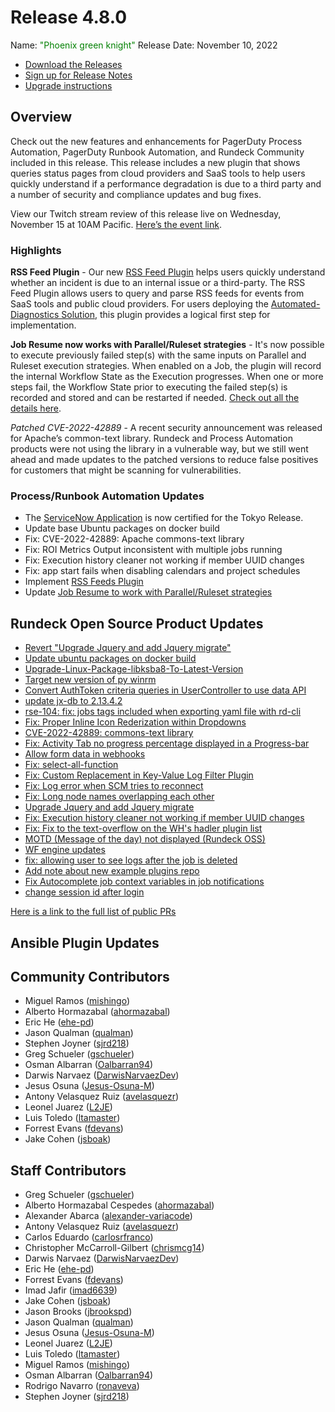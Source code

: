 # Release 4.8.0

Name: <span style="color: green"><span class="glyphicon glyphicon-knight"></span> "Phoenix green knight"</span>
Release Date: November 10, 2022

- [Download the Releases](https://download.rundeck.com/)
- [Sign up for Release Notes](https://www.rundeck.com/release-notes-signup)
- [Upgrade instructions](/upgrading/)

## Overview

Check out the new features and enhancements for PagerDuty Process Automation, PagerDuty Runbook Automation, and Rundeck Community included in this release. This release includes a new plugin that shows queries status pages from cloud providers and SaaS tools to help users quickly understand if a performance degradation is due to a third party and a number of security and compliance updates and bug fixes.

View our Twitch stream review of this release live on Wednesday, November 15 at 10AM Pacific. [Here’s the event link](https://www.twitch.tv/pagerduty/schedule?seriesID=792f972e-f876-4135-b6c2-6ea30a5c0330).

### Highlights

**RSS Feed Plugin** - Our new [RSS Feed Plugin](/manual/workflow-steps/rss-feed-plugin.md) helps users quickly understand whether an incident is due to an internal issue or a third-party. The RSS Feed Plugin allows users to query and parse RSS feeds for events from SaaS tools and public cloud providers. For users deploying the [Automated-Diagnostics Solution](/learning/solutions/automated-diagnostics/solution-overview.md), this plugin provides a logical first step for implementation.

**Job Resume now works with Parallel/Ruleset strategies** - It's now possible to execute previously failed step(s) with the same inputs on Parallel and Ruleset execution strategies.  When enabled on a Job, the plugin will record the internal Workflow State as the Execution progresses. When one or more steps fail, the Workflow State prior to executing the failed step(s) is recorded and stored and can be restarted if needed.  [Check out all the details here](/manual/execution-lifecycle/job-resume.md).

_Patched CVE-2022-42889_ - A recent security announcement was released for Apache’s common-text library. Rundeck and Process Automation products were not using the library in a vulnerable way, but we still went ahead and made updates to the patched versions to reduce false positives for customers that might be scanning for vulnerabilities.

### Process/Runbook Automation Updates

* The [ServiceNow Application](/manual/integrations/servicenow-app.md) is now certified for the Tokyo Release.
* Update base Ubuntu packages on docker build
* Fix: CVE-2022-42889: Apache commons-text library
* Fix: ROI Metrics Output inconsistent with multiple jobs running
* Fix: Execution history cleaner not working if member UUID changes
* Fix: app start fails when disabling calendars and project schedules
* Implement [RSS Feeds Plugin](/manual/workflow-steps/rss-feed-plugin.md)
* Update [Job Resume to work with Parallel/Ruleset strategies](/manual/execution-lifecycle/job-resume.md)

## Rundeck Open Source Product Updates

* [Revert &quot;Upgrade Jquery and add Jquery migrate&quot;](https://github.com/rundeck/rundeck/pull/7987)
* [Update ubuntu packages on docker build](https://github.com/rundeck/rundeck/pull/7983)
* [Upgrade-Linux-Package-libksba8-To-Latest-Version](https://github.com/rundeck/rundeck/pull/7981)
* [Target new version of py winrm](https://github.com/rundeck/rundeck/pull/7980)
* [Convert AuthToken criteria queries in UserController to use data API](https://github.com/rundeck/rundeck/pull/7979)
* [update jx-db to 2.13.4.2](https://github.com/rundeck/rundeck/pull/7977)
* [rse-104: fix: jobs tags included when exporting yaml file with rd-cli](https://github.com/rundeck/rundeck/pull/7976)
* [Fix: Proper Inline Icon Rederization within Dropdowns](https://github.com/rundeck/rundeck/pull/7975)
* [CVE-2022-42889: commons-text library](https://github.com/rundeck/rundeck/pull/7972)
* [Fix: Activity Tab no progress percentage displayed in a Progress-bar](https://github.com/rundeck/rundeck/pull/7971)
* [Allow form data in webhooks](https://github.com/rundeck/rundeck/pull/7969)
* [Fix: select-all-function](https://github.com/rundeck/rundeck/pull/7967)
* [Fix: Custom Replacement in Key-Value Log Filter Plugin](https://github.com/rundeck/rundeck/pull/7966)
* [Fix: Log error when SCM tries to reconnect](https://github.com/rundeck/rundeck/pull/7962)
* [Fix: Long node names overlapping each other](https://github.com/rundeck/rundeck/pull/7956)
* [Upgrade Jquery and add Jquery migrate](https://github.com/rundeck/rundeck/pull/7953)
* [Fix: Execution history cleaner not working if member UUID changes](https://github.com/rundeck/rundeck/pull/7952)
* [Fix: Fix to the text-overflow on the WH&#39;s hadler plugin list](https://github.com/rundeck/rundeck/pull/7950)
* [MOTD (Message of the day) not displayed (Rundeck OSS)](https://github.com/rundeck/rundeck/pull/7935)
* [WF engine updates](https://github.com/rundeck/rundeck/pull/7931)
* [fix: allowing user to see logs after the job is deleted](https://github.com/rundeck/rundeck/pull/7929)
* [Add note about new example plugins repo](https://github.com/rundeck/rundeck/pull/7891)
* [ Fix Autocomplete job context variables in job notifications](https://github.com/rundeck/rundeck/pull/7886)
* [change session id after login](https://github.com/rundeck/rundeck/pull/7884)


[Here is a link to the full list of public PRs](https://github.com/rundeck/rundeck/pulls?q=is%3Apr+milestone%3A4.8.0+is%3Aclosed)

## Ansible Plugin Updates


## Community Contributors

* Miguel Ramos ([mishingo](https://github.com/mishingo))
* Alberto Hormazabal ([ahormazabal](https://github.com/ahormazabal))
* Eric He ([ehe-pd](https://github.com/ehe-pd))
* Jason Qualman ([qualman](https://github.com/qualman))
* Stephen Joyner ([sjrd218](https://github.com/sjrd218))
* Greg Schueler ([gschueler](https://github.com/gschueler))
* Osman Albarran ([Oalbarran94](https://github.com/Oalbarran94))
* Darwis Narvaez ([DarwisNarvaezDev](https://github.com/DarwisNarvaezDev))
* Jesus Osuna ([Jesus-Osuna-M](https://github.com/Jesus-Osuna-M))
* Antony Velasquez Ruiz ([avelasquezr](https://github.com/avelasquezr))
* Leonel Juarez ([L2JE](https://github.com/L2JE))
* Luis Toledo ([ltamaster](https://github.com/ltamaster))
* Forrest Evans ([fdevans](https://github.com/fdevans))
* Jake Cohen ([jsboak](https://github.com/jsboak))


## Staff Contributors

* Greg Schueler ([gschueler](https://github.com/gschueler))
* Alberto Hormazabal Cespedes ([ahormazabal](https://github.com/ahormazabal))
* Alexander Abarca ([alexander-variacode](https://github.com/alexander-variacode))
* Antony Velasquez Ruiz ([avelasquezr](https://github.com/avelasquezr))
* Carlos Eduardo ([carlosrfranco](https://github.com/carlosrfranco))
* Christopher McCarroll-Gilbert ([chrismcg14](https://github.com/chrismcg14))
* Darwis Narvaez ([DarwisNarvaezDev](https://github.com/DarwisNarvaezDev))
* Eric He ([ehe-pd](https://github.com/ehe-pd))
* Forrest Evans ([fdevans](https://github.com/fdevans))
* Imad Jafir ([imad6639](https://github.com/imad6639))
* Jake Cohen ([jsboak](https://github.com/jsboak))
* Jason Brooks ([jbrookspd](https://github.com/jbrookspd))
* Jason Qualman ([qualman](https://github.com/qualman))
* Jesus Osuna ([Jesus-Osuna-M](https://github.com/Jesus-Osuna-M))
* Leonel Juarez ([L2JE](https://github.com/L2JE))
* Luis Toledo ([ltamaster](https://github.com/ltamaster))
* Miguel Ramos ([mishingo](https://github.com/mishingo))
* Osman Albarran ([Oalbarran94](https://github.com/Oalbarran94))
* Rodrigo Navarro ([ronaveva](https://github.com/ronaveva))
* Stephen Joyner ([sjrd218](https://github.com/sjrd218))
